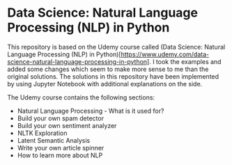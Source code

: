 # Data Science: Natural Language Processing (NLP) in Python

This repository is based on the Udemy course called (Data Science: Natural Language Processing (NLP) in Python)[https://www.udemy.com/data-science-natural-language-processing-in-python]. I took the examples and added some changes which seem to make more sense to me than the original solutions. The solutions in this repository have been implemented by using Jupyter Notebook with additional explanations on the side.

The Udemy course contains the following sections:

* Natural Language Processing - What is it used for?
* Build your own spam detector
* Build your own sentiment analyzer
* NLTK Exploration
* Latent Semantic Analysis
* Write your own article spinner
* How to learn more about NLP